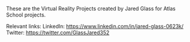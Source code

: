 These are the Virtual Reality Projects created by Jared Glass for Atlas School projects.

Relevant links:
LinkedIn: https://www.linkedin.com/in/jared-glass-0623k/
Twitter: https://twitter.com/GlassJared352